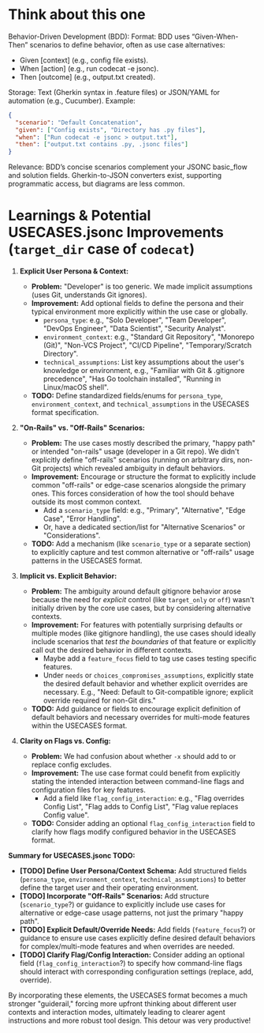 # Think about this one

Behavior-Driven Development (BDD):
Format: BDD uses “Given-When-Then” scenarios to define behavior, often as use case alternatives:
- Given [context] (e.g., config file exists).
- When [action] (e.g., run codecat -e jsonc).
- Then [outcome] (e.g., output.txt created).

Storage: Text (Gherkin syntax in .feature files) or JSON/YAML for automation (e.g., Cucumber). Example:

```json
{
  "scenario": "Default Concatenation",
  "given": ["Config exists", "Directory has .py files"],
  "when": ["Run codecat -e jsonc > output.txt"],
  "then": ["output.txt contains .py, .jsonc files"]
}
```
Relevance: BDD’s concise scenarios complement your JSONC basic_flow and solution fields. Gherkin-to-JSON converters exist, supporting programmatic access, but diagrams are less common.


# Learnings & Potential USECASES.jsonc Improvements (`target_dir` case of `codecat`)

1.  **Explicit User Persona & Context:**
    *   **Problem:** "Developer" is too generic. We made implicit assumptions (uses Git, understands Git ignores).
    *   **Improvement:** Add optional fields to define the persona and their typical environment more explicitly within the use case or globally.
        *   `persona_type`: e.g., "Solo Developer", "Team Developer", "DevOps Engineer", "Data Scientist", "Security Analyst".
        *   `environment_context`: e.g., "Standard Git Repository", "Monorepo (Git)", "Non-VCS Project", "CI/CD Pipeline", "Temporary/Scratch Directory".
        *   `technical_assumptions`: List key assumptions about the user's knowledge or environment, e.g., "Familiar with Git & .gitignore precedence", "Has Go toolchain installed", "Running in Linux/macOS shell".
    *   **TODO:** Define standardized fields/enums for `persona_type`, `environment_context`, and `technical_assumptions` in the USECASES format specification.

2.  **"On-Rails" vs. "Off-Rails" Scenarios:**
    *   **Problem:** The use cases mostly described the primary, "happy path" or intended "on-rails" usage (developer in a Git repo). We didn't explicitly define "off-rails" scenarios (running on arbitrary dirs, non-Git projects) which revealed ambiguity in default behaviors.
    *   **Improvement:** Encourage or structure the format to explicitly include common "off-rails" or edge-case scenarios alongside the primary ones. This forces consideration of how the tool should behave outside its most common context.
        *   Add a `scenario_type` field: e.g., "Primary", "Alternative", "Edge Case", "Error Handling".
        *   Or, have a dedicated section/list for "Alternative Scenarios" or "Considerations".
    *   **TODO:** Add a mechanism (like `scenario_type` or a separate section) to explicitly capture and test common alternative or "off-rails" usage patterns in the USECASES format.

3.  **Implicit vs. Explicit Behavior:**
    *   **Problem:** The ambiguity around default gitignore behavior arose because the need for *explicit* control (like `target_only` or `off`) wasn't initially driven by the core use cases, but by considering alternative contexts.
    *   **Improvement:** For features with potentially surprising defaults or multiple modes (like gitignore handling), the use cases should ideally include scenarios that *test the boundaries* of that feature or explicitly call out the desired behavior in different contexts.
        *   Maybe add a `feature_focus` field to tag use cases testing specific features.
        *   Under `needs` or `choices_compromises_assumptions`, explicitly state the desired default behavior and whether explicit overrides are necessary. E.g., "Need: Default to Git-compatible ignore; explicit override required for non-Git dirs."
    *   **TODO:** Add guidance or fields to encourage explicit definition of default behaviors and necessary overrides for multi-mode features within the USECASES format.

4.  **Clarity on Flags vs. Config:**
    *   **Problem:** We had confusion about whether `-x` should add to or replace config excludes.
    *   **Improvement:** The use case format could benefit from explicitly stating the intended interaction between command-line flags and configuration files for key features.
        *   Add a field like `flag_config_interaction`: e.g., "Flag overrides Config List", "Flag adds to Config List", "Flag value replaces Config value".
    *   **TODO:** Consider adding an optional `flag_config_interaction` field to clarify how flags modify configured behavior in the USECASES format.

**Summary for USECASES.jsonc TODO:**

*   **[TODO] Define User Persona/Context Schema:** Add structured fields (`persona_type`, `environment_context`, `technical_assumptions`) to better define the target user and their operating environment.
*   **[TODO] Incorporate "Off-Rails" Scenarios:** Add structure (`scenario_type`?) or guidance to explicitly include use cases for alternative or edge-case usage patterns, not just the primary "happy path".
*   **[TODO] Explicit Default/Override Needs:** Add fields (`feature_focus`?) or guidance to ensure use cases explicitly define desired default behaviors for complex/multi-mode features and when overrides are needed.
*   **[TODO] Clarify Flag/Config Interaction:** Consider adding an optional field (`flag_config_interaction`?) to specify how command-line flags should interact with corresponding configuration settings (replace, add, override).

By incorporating these elements, the USECASES format becomes a much stronger "guiderail," forcing more upfront thinking about different user contexts and interaction modes, ultimately leading to clearer agent instructions and more robust tool design. This detour was very productive!
